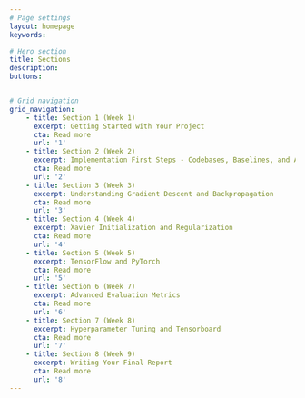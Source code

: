 ```yaml
---
# Page settings
layout: homepage
keywords:

# Hero section
title: Sections
description: 
buttons:


# Grid navigation
grid_navigation:
    - title: Section 1 (Week 1)
      excerpt: Getting Started with Your Project
      cta: Read more
      url: '1'
    - title: Section 2 (Week 2)
      excerpt: Implementation First Steps - Codebases, Baselines, and AWS
      cta: Read more
      url: '2'
    - title: Section 3 (Week 3)
      excerpt: Understanding Gradient Descent and Backpropagation
      cta: Read more
      url: '3'
    - title: Section 4 (Week 4)
      excerpt: Xavier Initialization and Regularization
      cta: Read more
      url: '4'
    - title: Section 5 (Week 5)
      excerpt: TensorFlow and PyTorch
      cta: Read more
      url: '5'
    - title: Section 6 (Week 7)
      excerpt: Advanced Evaluation Metrics
      cta: Read more
      url: '6'
    - title: Section 7 (Week 8)
      excerpt: Hyperparameter Tuning and Tensorboard
      cta: Read more
      url: '7'
    - title: Section 8 (Week 9)
      excerpt: Writing Your Final Report
      cta: Read more
      url: '8'
---
```

